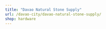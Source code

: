 ```yaml
---
title: "Davao Natural Stone Supply"
url: /davao-city/davao-natural-stone-supply/
shop: hardware
---
```


